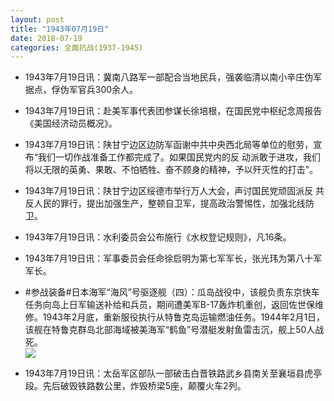 ```yaml
---
layout: post
title: "1943年07月19日"
date: 2018-07-19
categories: 全面抗战(1937-1945)
---
```


<meta name="referrer" content="no-referrer" />

- 1943年7月19日讯：冀南八路军一部配合当地民兵，强袭临清以南小辛庄伪军据点，俘伪军官兵300余人。 

- 1943年7月19日讯：赴美军事代表团参谋长徐培根，在国民党中枢纪念周报告《美国经济动员概况》。 

- 1943年7月19日讯：陕甘宁边区边防军函谢中共中央西北局等单位的慰劳，宣布“我们一切作战准备工作都完成了。如果国民党内的反 动派敢于进攻，我们将以无限的英勇、果敢、不怕牺牲、奋不顾身的精神，予以歼灭性的打击”。 

- 1943年7月19日讯：陕甘宁边区绥德市举行万人大会，声讨国民党顽固派反 共反人民的罪行，提出加强生产，整顿自卫军，提高政治警惕性，加强北线防卫。 

- 1943年7月19日讯：水利委员会公布施行《水权登记规则》，凡16条。 

- 1943年7月19日讯：军事委员会任命徐启明为第七军军长，张光玮为第八十军军长。 

- #参战装备#日本海军“海风”号驱逐舰（四）：瓜岛战役中，该舰负责东京快车任务向岛上日军输送补给和兵员，期间遭美军B-17轰炸机重创，返回佐世保维修。1943年2月底，重新服役执行从特鲁克岛运输燃油任务。1944年2月1日，该舰在特鲁克群岛北部海域被美海军“鹤鱼”号潜艇发射鱼雷击沉，舰上50人战死。 <br/><img src="https://wx3.sinaimg.cn/large/aca367d8ly1ftexwxb4yzj20dw0ou0ww.jpg" />

- 1943年7月19日讯：太岳军区部队一部破击白晋铁路武乡县南关至襄垣县虎亭段。先后破毁铁路数公里，炸毁桥梁5座，颠覆火车2列。 

